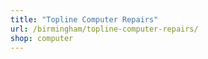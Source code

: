 ```yaml
---
title: "Topline Computer Repairs"
url: /birmingham/topline-computer-repairs/
shop: computer
---
```

